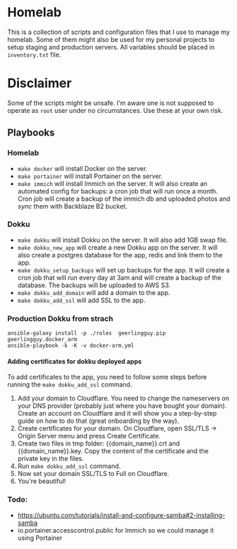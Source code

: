# Homelab

This is a collection of scripts and configuration files that I use to manage my homelab. Some of them might also be used for my personal projects to setup staging and production servers. All variables should be placed in `inventory.txt` file.

# Disclaimer

Some of the scripts might be unsafe. I'm aware one is not supposed to operate as `root` user under no circumstances. Use these at your own risk.

## Playbooks


### Homelab

- `make docker` will install Docker on the server.
- `make portainer` will install Portainer on the server.
- `make immich` will install Immich on the server. It will also create an automated config for backups: a cron job that will run once a month. Cron job will create a backup of the immich db and uploaded photos and _sync_ them with Backblaze B2 bucket.

### Dokku

- `make dokku` will install Dokku on the server. It will also add 1GB swap file.
- `make dokku_new_app` will create a new Dokku app on the server. It will also create a postgres database for the app, redis and link them to the app.
- `make dokku_setup_backups` will set up backups for the app. It will create a cron job that will run every day at 3am and will create a backup of the database. The backups will be uploaded to AWS S3.
- `make dokku_add_domain` will add a domain to the app.
- `make dokku_add_ssl` will add SSL to the app.

### Production Dokku from strach

```
ansible-galaxy install -p ./roles  geerlingguy.pip geerlingguy.docker_arm
ansible-playbook -k -K -v docker-arm.yml
```

#### Adding certificates for dokku deployed apps

To add certificates to the app, you need to follow some steps before running the `make dokku_add_ssl` command.

1. Add your domain to Cloudflare. You need to change the nameservers on your DNS provider (probably just where you have bought your domain). Create an account on Cloudflare and it will show you a step-by-step guide on how to do that (great onboarding by the way).
2. Create certificates for your domain. On Cloudflare, open SSL/TLS -> Origin Server menu and press Create Certificate.
3. Create two files in tmp folder: {{domain_name}}.crt and {{domain_name}}.key. Copy the content of the certificate and the private key in the files.
4. Run `make dokku_add_ssl` command.
5. Now set your domain SSL/TLS to Full on Cloudflare.
6. You're beautiful!

### Todo:

- https://ubuntu.com/tutorials/install-and-configure-samba#2-installing-samba
- io.portainer.accesscontrol.public for Immich so we could manage it using Portainer
